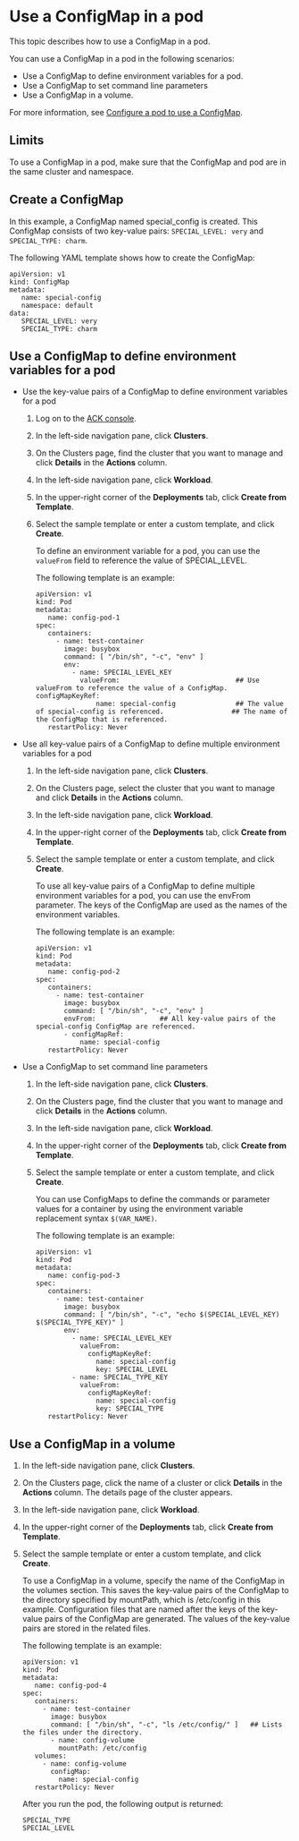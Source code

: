 # Use a ConfigMap in a pod

This topic describes how to use a ConfigMap in a pod.

You can use a ConfigMap in a pod in the following scenarios:

-   Use a ConfigMap to define environment variables for a pod.
-   Use a ConfigMap to set command line parameters
-   Use a ConfigMap in a volume.

For more information, see [Configure a pod to use a ConfigMap](https://kubernetes.io/docs/tasks/configure-pod-container/configure-pod-configmap/).

## Limits

To use a ConfigMap in a pod, make sure that the ConfigMap and pod are in the same cluster and namespace.

## Create a ConfigMap

In this example, a ConfigMap named special\_config is created. This ConfigMap consists of two key-value pairs: `SPECIAL_LEVEL: very` and `SPECIAL_TYPE: charm`.

The following YAML template shows how to create the ConfigMap:

```
apiVersion: v1
kind: ConfigMap
metadata:
   name: special-config
   namespace: default
data:
   SPECIAL_LEVEL: very
   SPECIAL_TYPE: charm
```

## Use a ConfigMap to define environment variables for a pod

-   Use the key-value pairs of a ConfigMap to define environment variables for a pod
    1.  Log on to the [ACK console](https://cs.console.aliyun.com).
    2.  In the left-side navigation pane, click **Clusters**.
    3.  On the Clusters page, find the cluster that you want to manage and click **Details** in the **Actions** column.
    4.  In the left-side navigation pane, click **Workload**.
    5.  In the upper-right corner of the **Deployments** tab, click **Create from Template**.
    6.  Select the sample template or enter a custom template, and click **Create**.

        To define an environment variable for a pod, you can use the `valueFrom` field to reference the value of SPECIAL\_LEVEL.

        The following template is an example:

        ```
        apiVersion: v1
        kind: Pod
        metadata:
           name: config-pod-1
        spec:
           containers:
             - name: test-container
               image: busybox
               command: [ "/bin/sh", "-c", "env" ]
               env:
                 - name: SPECIAL_LEVEL_KEY
                   valueFrom:                             ## Use valueFrom to reference the value of a ConfigMap. configMapKeyRef:
                       name: special-config               ## The value of special-config is referenced.                 ## The name of the ConfigMap that is referenced.
           restartPolicy: Never
        ```

-   Use all key-value pairs of a ConfigMap to define multiple environment variables for a pod
    1.  In the left-side navigation pane, click **Clusters**.
    2.  On the Clusters page, select the cluster that you want to manage and click **Details** in the **Actions** column.
    3.  In the left-side navigation pane, click **Workload**.
    4.  In the upper-right corner of the **Deployments** tab, click **Create from Template**.
    5.  Select the sample template or enter a custom template, and click **Create**.

        To use all key-value pairs of a ConfigMap to define multiple environment variables for a pod, you can use the envFrom parameter. The keys of the ConfigMap are used as the names of the environment variables.

        The following template is an example:

        ```
        apiVersion: v1
        kind: Pod
        metadata:
           name: config-pod-2
        spec:
           containers:
             - name: test-container
               image: busybox
               command: [ "/bin/sh", "-c", "env" ]
               envFrom:                ## All key-value pairs of the special-config ConfigMap are referenced.
               - configMapRef:
                   name: special-config
           restartPolicy: Never
        ```

-   Use a ConfigMap to set command line parameters
    1.  In the left-side navigation pane, click **Clusters**.
    2.  On the Clusters page, find the cluster that you want to manage and click **Details** in the **Actions** column.
    3.  In the left-side navigation pane, click **Workload**.
    4.  In the upper-right corner of the **Deployments** tab, click **Create from Template**.
    5.  Select the sample template or enter a custom template, and click **Create**.

        You can use ConfigMaps to define the commands or parameter values for a container by using the environment variable replacement syntax `$(VAR_NAME)`.

        The following template is an example:

        ```
        apiVersion: v1
        kind: Pod
        metadata:
           name: config-pod-3
        spec:
           containers:
             - name: test-container
               image: busybox
               command: [ "/bin/sh", "-c", "echo $(SPECIAL_LEVEL_KEY) $(SPECIAL_TYPE_KEY)" ]
               env:
                 - name: SPECIAL_LEVEL_KEY
                   valueFrom:
                     configMapKeyRef:
                       name: special-config
                       key: SPECIAL_LEVEL
                 - name: SPECIAL_TYPE_KEY
                   valueFrom:
                     configMapKeyRef:
                       name: special-config
                       key: SPECIAL_TYPE
           restartPolicy: Never
        ```


## Use a ConfigMap in a volume

1.  In the left-side navigation pane, click **Clusters**.

2.  On the Clusters page, click the name of a cluster or click **Details** in the **Actions** column. The details page of the cluster appears.

3.  In the left-side navigation pane, click **Workload**.

4.  In the upper-right corner of the **Deployments** tab, click **Create from Template**.

5.  Select the sample template or enter a custom template, and click **Create**.

    To use a ConfigMap in a volume, specify the name of the ConfigMap in the volumes section. This saves the key-value pairs of the ConfigMap to the directory specified by mountPath, which is /etc/config in this example. Configuration files that are named after the keys of the key-value pairs of the ConfigMap are generated. The values of the key-value pairs are stored in the related files.

    The following template is an example:

    ```
    apiVersion: v1
    kind: Pod
    metadata:
       name: config-pod-4
    spec:
       containers:
         - name: test-container
           image: busybox
           command: [ "/bin/sh", "-c", "ls /etc/config/" ]   ## Lists the files under the directory.
           - name: config-volume
             mountPath: /etc/config
       volumes:
         - name: config-volume
           configMap:
             name: special-config
       restartPolicy: Never
    ```

    After you run the pod, the following output is returned:

    ```
    SPECIAL_TYPE
    SPECIAL_LEVEL
    ```


